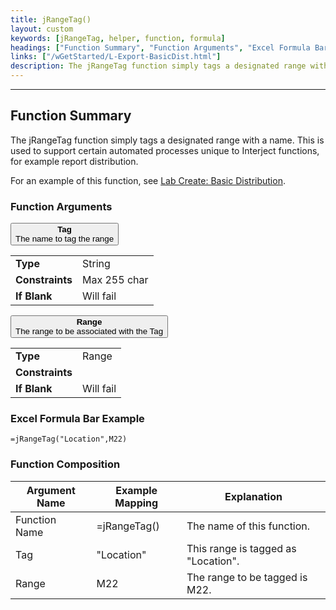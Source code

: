 ```yaml
---
title: jRangeTag()
layout: custom
keywords: [jRangeTag, helper, function, formula]
headings: ["Function Summary", "Function Arguments", "Excel Formula Bar Example", "Function Composition"]
links: ["/wGetStarted/L-Export-BasicDist.html"]
description: The jRangeTag function simply tags a designated range with a name.
---
```

* * *

##  Function Summary
The jRangeTag function simply tags a designated range with a name. This is used to support certain automated processes unique to Interject functions, for example report distribution.

For an example of this function, see [Lab Create: Basic Distribution](/wGetStarted/L-Export-BasicDist.html).

###  Function Arguments

<button class="collapsible-parameter">**Tag**<br>The name to tag the range</button>
<div markdown="1" class="panel-parameter">
<table>
  <tbody>
    <tr>
		<td class="pph"><b>Type</b></td>
		<td>String</td>
    </tr>
    <tr>
		<td class="pph"><b>Constraints</b></td>
		<td>Max 255 char</td>
    </tr>
    <tr>
		<td class="pph"><b>If Blank</b></td>
		<td>Will fail</td>
    </tr>
  </tbody>
</table>
</div>

<button class="collapsible-parameter">**Range**<br>The range to be associated with the Tag</button>
<div markdown="1" class="panel-parameter">
<table>
  <tbody>
    <tr>
		<td class="pph"><b>Type</b></td>
		<td>Range</td>
    </tr>
    <tr>
		<td class="pph"><b>Constraints</b></td>
		<td></td>
    </tr>
    <tr>
		<td class="pph"><b>If Blank</b></td>
		<td>Will fail</td>
    </tr>
  </tbody>
</table>
</div>

###  Excel Formula Bar Example

```Excel
=jRangeTag("Location",M22)
```

###  Function Composition

| Argument Name  |  Example Mapping  |  Explanation   |  
|------|------|------|
|  Function Name  |  =jRangeTag()  |  The name of this function.  |  
|  Tag  |  "Location"  |  This range is tagged as "Location".  |  
|  Range  |  M22  |  The range to be tagged is M22.  |  
